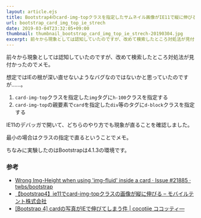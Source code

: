 ```yaml
---
layout: article.ejs
title: Bootstrap4のcard-img-topクラスを指定したサムネイル画像がIE11で縦に伸びる
url: bootstrap_card_img_top_ie_strech
date: 2019-03-04T23:32:05+09:00
thumbnail: thumbnail_bootstrap_card_img_top_ie_strech-20190304.jpg
excerpt: 前々から現象としては認知していたのですが、改めて検索したところ対処法が見付かったのでメモ。
---
```


前々から現象としては認知していたのですが、改めて検索したところ対処法が見付かったのでメモ。

想定ではIEの根が深い直せないようなバグなのではないかと思っていたのですが……。

1. `card-img-top`クラスを指定した`img`タグに`h-100`クラスを指定する
2. `card-img-top`の親要素で`card`を指定した`div`等のタグに`d-block`クラスを指定する

IE11のデバッガで開いて、どちらのやり方でも現象が直ることを確認しました。

最小の場合はクラスの指定で直るということでメモ。

ちなみに実験したのはBootstrapは4.1.3の環境です。

### 参考

- [Wrong Img\-Height when using 'img\-fluid' inside a card · Issue \#21885 · twbs/bootstrap](https://github.com/twbs/bootstrap/issues/21885)
- [【bootstrap4】ie11でcard\-img\-topクラスの画像が縦に伸びる – モバイルテント株式会社](https://mobiletent.jp/bootstrap4_cardimgtop/)
- [\[Bootstrap 4\] cardの写真がIEで伸びてしまう件 \| cocotiie ココッティ―](https://cocotiie.com/bootstrap4-card-image/)